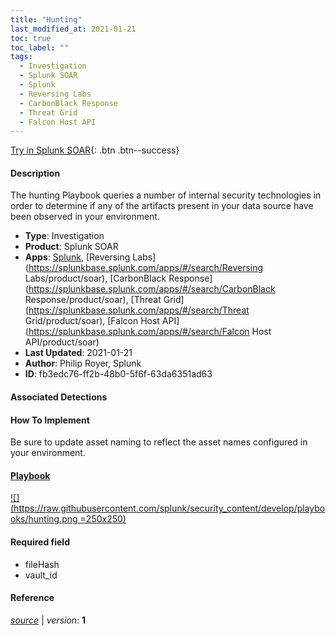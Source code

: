 ```yaml
---
title: "Hunting"
last_modified_at: 2021-01-21
toc: true
toc_label: ""
tags:
  - Investigation
  - Splunk SOAR
  - Splunk
  - Reversing Labs
  - CarbonBlack Response
  - Threat Grid
  - Falcon Host API
---
```


[Try in Splunk SOAR](https://www.splunk.com/en_us/software/splunk-security-orchestration-and-automation.html){: .btn .btn--success}

#### Description

The hunting Playbook queries a number of internal security technologies in order to determine if any of the artifacts present in your data source have been observed in your environment.

- **Type**: Investigation
- **Product**: Splunk SOAR
- **Apps**: [Splunk](https://splunkbase.splunk.com/apps/#/search/Splunk/product/soar), [Reversing Labs](https://splunkbase.splunk.com/apps/#/search/Reversing Labs/product/soar), [CarbonBlack Response](https://splunkbase.splunk.com/apps/#/search/CarbonBlack Response/product/soar), [Threat Grid](https://splunkbase.splunk.com/apps/#/search/Threat Grid/product/soar), [Falcon Host API](https://splunkbase.splunk.com/apps/#/search/Falcon Host API/product/soar)
- **Last Updated**: 2021-01-21
- **Author**: Philip Royer, Splunk
- **ID**: fb3edc76-ff2b-48b0-5f6f-63da6351ad63

#### Associated Detections


#### How To Implement
Be sure to update asset naming to reflect the asset names configured in your environment.

#### [Playbook](https://splunk.github.io/soar-playbook-viewer/?playbook=https://raw.githubusercontent.com/phantomcyber/playbooks/latest/hunting.json)

[![](https://raw.githubusercontent.com/splunk/security_content/develop/playbooks/hunting.png =250x250)](https://splunk.github.io/soar-playbook-viewer/?playbook=https://raw.githubusercontent.com/phantomcyber/playbooks/latest/hunting.json)

#### Required field
* fileHash
* vault_id


#### Reference



[*source*](https://github.com/splunk/security_content/tree/develop/playbooks/hunting.yml) \| *version*: **1**